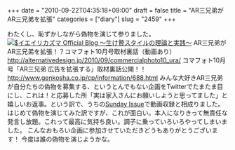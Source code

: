 +++
date = "2010-09-22T04:35:18+09:00"
draft = false
title = "AR三兄弟がAR三兄弟を拡張"
categories = ["diary"]
slug = "2459"
+++

わたくし、恥ずかしながら偽物を演じて参りました。
<a href="/images/ameblo/blog_import_4f7a3a4187e66.jpg"><img src="/images/ameblo/blog_import_4f7a3a4187e66.jpg"  alt="$イエイリカズマ Official Blog ～生け贄スタイルの理論と実践～" border="0" /></a>
AR三兄弟がAR三兄弟を拡張！？コマフォト10月号取材裏話（動画あり）
<a href="http://alternativedesign.jp/2010/09/commercialphoto10_ura/" target="_blank">http://alternativedesign.jp/2010/09/commercialphoto10_ura/</a>
コマフォト10月号「AR三兄弟 広告を拡張する」取材裏話公開！！
<a href="http://www.genkosha.co.jp/cp/information/688.html" target="_blank">http://www.genkosha.co.jp/cp/information/688.html</a>
みんな大好きAR三兄弟が自分たちの偽物を募集する、というとんでもない企画をTwitterでたまたま目にし、これは！と応募した所「実は家入さんにお願いしようと思ってました」と嬉しいお返事。という訳で、うちの<a href="http://www.sunday-issue.com/" target="_blank">Sunday Issue</a>で動画収録と相成りました。
はじめて偽物を演じてみた訳ですが、これが面白い。本人になりきって無責任な発言し放題。これって最高に気持ち良い。調子に乗っていろいろやってしまいました。
こんなおもろい企画に参加させていただきどうもありがとうございます！
今度は誰の偽物を演じようかな。
